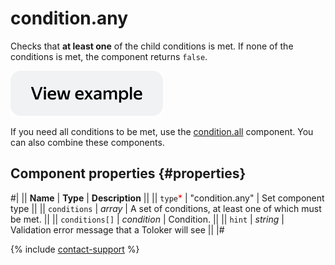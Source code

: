 # condition.any

Checks that **at least one** of the child conditions is met. If none of the conditions is met, the component returns `false`.

[![View example in the sandbox](../_images/buttons/view-example.svg)](https://ya.cc/t/UGnbki-73xPDHm)

If you need all conditions to be met, use the [condition.all](condition.all.md) component. You can also combine these components.

## Component properties {#properties}

#|
|| **Name** | **Type** | **Description** ||
|| `type`<span style="color: red">\*</span> | "condition.any" | Set component type ||
|| `conditions` | _array_ | A set of conditions, at least one of which must be met. ||
|| `conditions[]` | _condition_ | Condition. ||
|| `hint` | _string_ | Validation error message that a Toloker will see ||
|#

{% include [contact-support](../_includes/contact-support.md) %}
